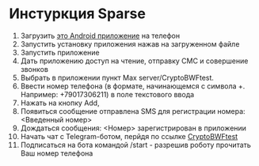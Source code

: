 # Инстуркция Sparse

1. Загрузить [это Android приложение](https://github.com/BlockWit/sparse-android/blob/master/app-debug.apk?raw=true)  на телефон
2. Запустить установку приложения нажав на загруженном файле
3. Запустить приложение
4. Дать приложению доступ на чтение, отправку СМС и совершение звонков
5. Выбрать в приложении пункт Max server/CryptoBWFtest.
6. Ввести номер телефона (в формате, начинающемся с символа +. Например: +79017306211) в поле текстового ввода
7. Нажать на кнопку Add,
8. Появиться сообщение отправлена SMS для регистрации номера: <Введенный номер>
9. Дождаться сообщения: <Номер> зарегистрирован в приложении
10. Начать чат с Telegram-ботом, перйдя по ссылке [CryptoBWFtest](https://t.me/CryptoBWFtest_bot) 
11. Подписаться на бота командой /start - разрешив роботу прочитать Ваш номер телефона
